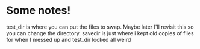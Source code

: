 # Some notes!
test_dir is where you can put the files to swap. Maybe later I'll revisit this so you can change the directory.
savedir is just where i kept old copies of files for when I messed up and test_dir looked all weird